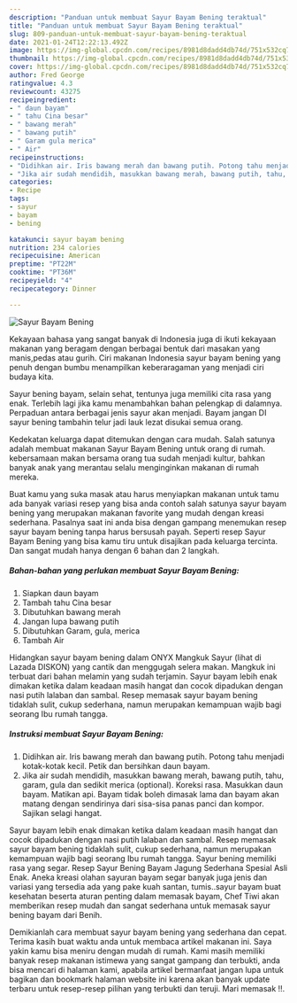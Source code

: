 ```yaml
---
description: "Panduan untuk membuat Sayur Bayam Bening teraktual"
title: "Panduan untuk membuat Sayur Bayam Bening teraktual"
slug: 809-panduan-untuk-membuat-sayur-bayam-bening-teraktual
date: 2021-01-24T12:22:13.492Z
image: https://img-global.cpcdn.com/recipes/8981d8dadd4db74d/751x532cq70/sayur-bayam-bening-foto-resep-utama.jpg
thumbnail: https://img-global.cpcdn.com/recipes/8981d8dadd4db74d/751x532cq70/sayur-bayam-bening-foto-resep-utama.jpg
cover: https://img-global.cpcdn.com/recipes/8981d8dadd4db74d/751x532cq70/sayur-bayam-bening-foto-resep-utama.jpg
author: Fred George
ratingvalue: 4.3
reviewcount: 43275
recipeingredient:
- " daun bayam"
- " tahu Cina besar"
- " bawang merah"
- " bawang putih"
- " Garam gula merica"
- " Air"
recipeinstructions:
- "Didihkan air. Iris bawang merah dan bawang putih. Potong tahu menjadi kotak-kotak kecil. Petik dan bersihkan daun bayam."
- "Jika air sudah mendidih, masukkan bawang merah, bawang putih, tahu, garam, gula dan sedikit merica (optional). Koreksi rasa. Masukkan daun bayam. Matikan api. Bayam tidak boleh dimasak lama dan bayam akan matang dengan sendirinya dari sisa-sisa panas panci dan kompor. Sajikan selagi hangat."
categories:
- Recipe
tags:
- sayur
- bayam
- bening

katakunci: sayur bayam bening 
nutrition: 234 calories
recipecuisine: American
preptime: "PT22M"
cooktime: "PT36M"
recipeyield: "4"
recipecategory: Dinner

---
```



![Sayur Bayam Bening](https://img-global.cpcdn.com/recipes/8981d8dadd4db74d/751x532cq70/sayur-bayam-bening-foto-resep-utama.jpg)

Kekayaan bahasa yang sangat banyak di Indonesia juga di ikuti kekayaan makanan yang beragam dengan berbagai bentuk dari masakan yang manis,pedas atau gurih. Ciri makanan Indonesia sayur bayam bening yang penuh dengan bumbu menampilkan keberaragaman yang menjadi ciri budaya kita.


Sayur bening bayam, selain sehat, tentunya juga memiliki cita rasa yang enak. Terlebih lagi jika kamu menambahkan bahan pelengkap di dalamnya. Perpaduan antara berbagai jenis sayur akan menjadi. Bayam jangan DI sayur bening tambahin telur jadi lauk lezat disukai semua orang.

Kedekatan keluarga dapat ditemukan dengan cara mudah. Salah satunya adalah membuat makanan Sayur Bayam Bening untuk orang di rumah. kebersamaan makan bersama orang tua sudah menjadi kultur, bahkan banyak anak yang merantau selalu menginginkan makanan di rumah mereka.

Buat kamu yang suka masak atau harus menyiapkan makanan untuk tamu ada banyak variasi resep yang bisa anda contoh salah satunya sayur bayam bening yang merupakan makanan favorite yang mudah dengan kreasi sederhana. Pasalnya saat ini anda bisa dengan gampang menemukan resep sayur bayam bening tanpa harus bersusah payah.
Seperti resep Sayur Bayam Bening yang bisa kamu tiru untuk disajikan pada keluarga tercinta. Dan sangat mudah hanya dengan 6 bahan dan 2 langkah.


<!--inarticleads1-->

##### Bahan-bahan yang perlukan membuat Sayur Bayam Bening:

1. Siapkan  daun bayam
1. Tambah  tahu Cina besar
1. Dibutuhkan  bawang merah
1. Jangan lupa  bawang putih
1. Dibutuhkan  Garam, gula, merica
1. Tambah  Air


Hidangkan sayur bayam bening dalam ONYX Mangkuk Sayur (lihat di Lazada DISKON) yang cantik dan menggugah selera makan. Mangkuk ini terbuat dari bahan melamin yang sudah terjamin. Sayur bayam lebih enak dimakan ketika dalam keadaan masih hangat dan cocok dipadukan dengan nasi putih lalaban dan sambal. Resep memasak sayur bayam bening tidaklah sulit, cukup sederhana, namun merupakan kemampuan wajib bagi seorang Ibu rumah tangga. 

<!--inarticleads2-->

##### Instruksi membuat  Sayur Bayam Bening:

1. Didihkan air. Iris bawang merah dan bawang putih. Potong tahu menjadi kotak-kotak kecil. Petik dan bersihkan daun bayam.
1. Jika air sudah mendidih, masukkan bawang merah, bawang putih, tahu, garam, gula dan sedikit merica (optional). Koreksi rasa. Masukkan daun bayam. Matikan api. Bayam tidak boleh dimasak lama dan bayam akan matang dengan sendirinya dari sisa-sisa panas panci dan kompor. Sajikan selagi hangat.


Sayur bayam lebih enak dimakan ketika dalam keadaan masih hangat dan cocok dipadukan dengan nasi putih lalaban dan sambal. Resep memasak sayur bayam bening tidaklah sulit, cukup sederhana, namun merupakan kemampuan wajib bagi seorang Ibu rumah tangga. Sayur bening memiliki rasa yang segar. Resep Sayur Bening Bayam Jagung Sederhana Spesial Asli Enak. Aneka kreasi olahan sayuran bayam segar banyak juga jenis dan variasi yang tersedia ada yang pake kuah santan, tumis..sayur bayam buat kesehatan beserta aturan penting dalam memasak bayam, Chef Tiwi akan memberikan resep mudah dan sangat sederhana untuk memasak sayur bening bayam dari Benih. 

Demikianlah cara membuat sayur bayam bening yang sederhana dan cepat. Terima kasih buat waktu anda untuk membaca artikel makanan ini. Saya yakin kamu bisa meniru dengan mudah di rumah. Kami masih memiliki banyak resep makanan istimewa yang sangat gampang dan terbukti, anda bisa mencari di halaman kami, apabila artikel bermanfaat jangan lupa untuk bagikan dan bookmark halaman website ini karena akan banyak update terbaru untuk resep-resep pilihan yang terbukti dan teruji. Mari memasak !!. 
